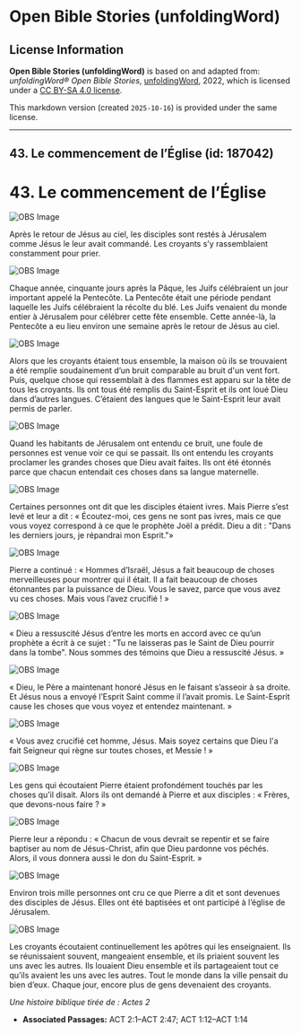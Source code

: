 # Open Bible Stories (unfoldingWord)

## License Information

**Open Bible Stories (unfoldingWord)** is based on and adapted from: _unfoldingWord® Open Bible Stories_, [unfoldingWord](https://unfoldingword.org/utw), 2022, which is licensed under a [CC BY-SA 4.0 license](https://creativecommons.org/licenses/by-sa/4.0/legalcode.en).

This markdown version (created `2025-10-16`) is provided under the same license.



--------------------------------

## 43. Le commencement de l’Église (id: 187042)

43\. Le commencement de l’Église
================================

![OBS Image](https://cdn.aquifer.bible/aquifer-content/resources/UWOBS/jpg/360px/obs-en-43-01.jpg)

Après le retour de Jésus au ciel, les disciples sont restés à Jérusalem comme Jésus le leur avait commandé. Les croyants s’y rassemblaient constamment pour prier.

![OBS Image](https://cdn.aquifer.bible/aquifer-content/resources/UWOBS/jpg/360px/obs-en-43-02.jpg)

Chaque année, cinquante jours après la Pâque, les Juifs célébraient un jour important appelé la Pentecôte. La Pentecôte était une période pendant laquelle les Juifs célébraient la récolte du blé. Les Juifs venaient du monde entier à Jérusalem pour célébrer cette fête ensemble. Cette année\-là, la Pentecôte a eu lieu environ une semaine après le retour de Jésus au ciel.

![OBS Image](https://cdn.aquifer.bible/aquifer-content/resources/UWOBS/jpg/360px/obs-en-43-03.jpg)

Alors que les croyants étaient tous ensemble, la maison où ils se trouvaient a été remplie soudainement d’un bruit comparable au bruit d'un vent fort. Puis, quelque chose qui ressemblait à des flammes est apparu sur la tête de tous les croyants. Ils ont tous été remplis du Saint\-Esprit et ils ont loué Dieu dans d’autres langues. C’étaient des langues que le Saint\-Esprit leur avait permis de parler.

![OBS Image](https://cdn.aquifer.bible/aquifer-content/resources/UWOBS/jpg/360px/obs-en-43-04.jpg)

Quand les habitants de Jérusalem ont entendu ce bruit, une foule de personnes est venue voir ce qui se passait. Ils ont entendu les croyants proclamer les grandes choses que Dieu avait faites. Ils ont été étonnés parce que chacun entendait ces choses dans sa langue maternelle.

![OBS Image](https://cdn.aquifer.bible/aquifer-content/resources/UWOBS/jpg/360px/obs-en-43-05.jpg)

Certaines personnes ont dit que les disciples étaient ivres. Mais Pierre s’est levé et leur a dit : « Écoutez\-moi, ces gens ne sont pas ivres, mais ce que vous voyez correspond à ce que le prophète Joël a prédit. Dieu a dit : "Dans les derniers jours, je répandrai mon Esprit."»

![OBS Image](https://cdn.aquifer.bible/aquifer-content/resources/UWOBS/jpg/360px/obs-en-43-06.jpg)

Pierre a continué : « Hommes d’Israël, Jésus a fait beaucoup de choses merveilleuses pour montrer qui il était. Il a fait beaucoup de choses étonnantes par la puissance de Dieu. Vous le savez, parce que vous avez vu ces choses. Mais vous l’avez crucifié ! »

![OBS Image](https://cdn.aquifer.bible/aquifer-content/resources/UWOBS/jpg/360px/obs-en-43-07.jpg)

« Dieu a ressuscité Jésus d’entre les morts en accord avec ce qu’un prophète a écrit à ce sujet : "Tu ne laisseras pas le Saint de Dieu pourrir dans la tombe". Nous sommes des témoins que Dieu a ressuscité Jésus. »

![OBS Image](https://cdn.aquifer.bible/aquifer-content/resources/UWOBS/jpg/360px/obs-en-43-08.jpg)

« Dieu, le Père a maintenant honoré Jésus en le faisant s’asseoir à sa droite. Et Jésus nous a envoyé l’Esprit Saint comme il l’avait promis. Le Saint\-Esprit cause les choses que vous voyez et entendez maintenant. »

![OBS Image](https://cdn.aquifer.bible/aquifer-content/resources/UWOBS/jpg/360px/obs-en-43-09.jpg)

« Vous avez crucifié cet homme, Jésus. Mais soyez certains que Dieu l'a fait Seigneur qui règne sur toutes choses, et Messie ! »

![OBS Image](https://cdn.aquifer.bible/aquifer-content/resources/UWOBS/jpg/360px/obs-en-43-10.jpg)

Les gens qui écoutaient Pierre étaient profondément touchés par les choses qu’il disait. Alors ils ont demandé à Pierre et aux disciples : « Frères, que devons\-nous faire ? »

![OBS Image](https://cdn.aquifer.bible/aquifer-content/resources/UWOBS/jpg/360px/obs-en-43-11.jpg)

Pierre leur a répondu : « Chacun de vous devrait se repentir et se faire baptiser au nom de Jésus\-Christ, afin que Dieu pardonne vos péchés. Alors, il vous donnera aussi le don du Saint\-Esprit. »

![OBS Image](https://cdn.aquifer.bible/aquifer-content/resources/UWOBS/jpg/360px/obs-en-43-12.jpg)

Environ trois mille personnes ont cru ce que Pierre a dit et sont devenues des disciples de Jésus. Elles ont été baptisées et ont participé à l’église de Jérusalem.

![OBS Image](https://cdn.aquifer.bible/aquifer-content/resources/UWOBS/jpg/360px/obs-en-43-13.jpg)

Les croyants écoutaient continuellement les apôtres qui les enseignaient. Ils se réunissaient souvent, mangeaient ensemble, et ils priaient souvent les uns avec les autres. Ils louaient Dieu ensemble et ils partageaient tout ce qu’ils avaient les uns avec les autres. Tout le monde dans la ville pensait du bien d’eux. Chaque jour, encore plus de gens devenaient des croyants.

*Une histoire biblique tirée de : Actes 2*

* **Associated Passages:** ACT 2:1–ACT 2:47; ACT 1:12–ACT 1:14


